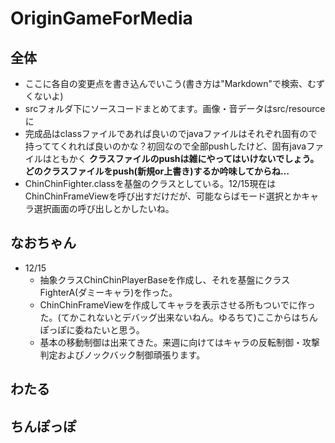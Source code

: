 # OriginGameForMedia

## 全体

* ここに各自の変更点を書き込んでいこう(書き方は"Markdown"で検索、むずくないよ)
* srcフォルダ下にソースコードまとめてます。画像・音データはsrc/resourceに
* 完成品はclassファイルであれば良いのでjavaファイルはそれぞれ固有ので持っててくれれば良いのかな？初回なので全部pushしたけど、固有javaファイルはともかく **クラスファイルのpushは雑にやってはいけないでしょう。どのクラスファイルをpush(新規or上書き)するか吟味してからね…**
* ChinChinFighter.classを基盤のクラスとしている。12/15現在はChinChinFrameViewを呼び出すだけだが、可能ならばモード選択とかキャラ選択画面の呼び出しとかしたいね。

## なおちゃん

* 12/15
  - 抽象クラスChinChinPlayerBaseを作成し、それを基盤にクラスFighterA(ダミーキャラ)を作った。 
  - ChinChinFrameViewを作成してキャラを表示させる所もついでに作った。(てかこれないとデバッグ出来ないねん。ゆるちて)ここからはちんぽっぽに委ねたいと思う。
  - 基本の移動制御は出来てきた。来週に向けてはキャラの反転制御・攻撃判定およびノックバック制御頑張ります。
  
## わたる

## ちんぽっぽ
